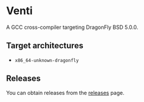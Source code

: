 # Venti

A GCC cross-compiler targeting DragonFly BSD 5.0.0.

## Target architectures

* `x86_64-unknown-dragonfly`

## Releases

You can obtain releases from the  [releases](https://github.com/AmanoTeam/Venti/releases) page.
